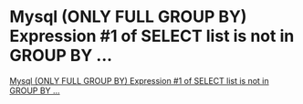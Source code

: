 # Mysql (ONLY FULL GROUP BY) Expression #1 of SELECT list is not in GROUP BY ...
[Mysql (ONLY FULL GROUP BY) Expression #1 of SELECT list is not in GROUP BY ...](https://aiwithcloud.com/2022/09/16/mysql_only_full_group_by_expression_1_of_select_list_is_not_in_group_by_/)